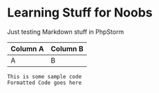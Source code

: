 Learning Stuff for Noobs
========================

Just testing Markdown stuff in PhpStorm

|Column A|Column B|
|---|---|
|A|B|


    This is some sample code
    Formatted Code goes here